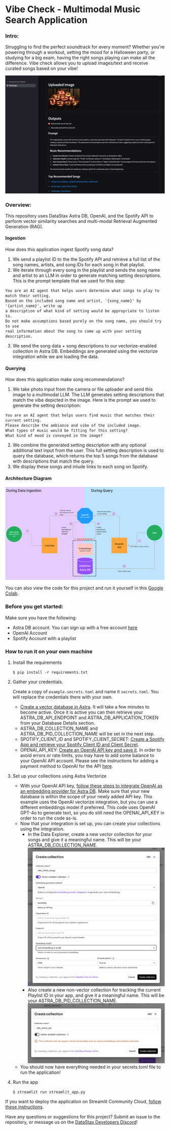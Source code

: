 # Vibe Check - Multimodal Music Search Application

### Intro:
Struggling to find the perfect soundtrack for every moment? Whether you're powering through a workout, setting the mood for a Halloween party, or studying for a big exam, having the right songs playing can make all the difference. Vibe check allows you to upload images/text and receive curated songs based on your vibe!

![App Preview](./images/app_preview.png)


### Overview:
This repository uses DataStax Astra DB, OpenAI, and the Spotify API to perform vector similarity searches and multi-modal Retrieval Augmented Generation (RAG).

#### Ingestion
How does this application ingest Spotify song data?
1. We send a playlist ID to the the Spotify API and retrieve a full list of the song names, artists, and song IDs for each song in that playlist.
2. We iterate through every song in the playlist and sends the song name and artist to an LLM in order to generate matching setting descriptions. This is the prompt template that we used for this step:
```
You are an AI agent that helps users determine what songs to play to match their setting.
Based on the included song name and artist, '{song_name}' by '{artist_name}', write up
a description of what kind of setting would be appropriate to listen to.
Do not make assumptions based purely on the song name, you should try to use
real information about the song to come up with your setting description.
```
3. We send the song data + song descriptions to our vectorize-enabled collection in Astra DB. Embeddings are generated using the vectorize integration while we are loading the data.

#### Querying
How does this application make song recommendations?
1. We take photo input from the camera or file uploader and send this image to a multimodal LLM. The LLM generates setting descriptions that match the vibe depicted in the image. Here is the prompt we used to generate the setting description:
```
You are an AI agent that helps users find music that matches their current setting.
Please describe the ambiance and vibe of the included image. 
What types of music would be fitting for this setting? 
What kind of mood is conveyed in the image?
```
2. We combine the generated setting description with any optional additional text input from the user. This full setting description is used to query the database, which returns the top 5 songs from the database with descriptions that match the query.
3. We display these songs and inlude links to each song on Spotify.

#### Architecture Diagram
![Architecture Diagram](./images/architecture.png)

You can also view the code for this project and run it yourself in this [Google Colab](https://colab.research.google.com/drive/1Y3R5HO6SH5-IzMItbZSmCT8L08d4aEri).


### Before you get started:
Make sure you have the following:


*   Astra DB account. You can sign up with a free account [here](https://astra.datastax.com)
*   OpenAI Account
*   Spotify Account with a playlist


### How to run it on your own machine

1. Install the requirements

   ```
   $ pip install -r requirements.txt
   ```

2. Gather your credentials. 
   
   Create a copy of `example.secrets.toml` and name it `secrets.toml`. You will replace the credentials there with your own.
   - [Create a vector database in Astra](https://docs.datastax.com/en/astra-db-serverless/get-started/quickstart.html#create-a-serverless-vector-database). It will take a few minutes to become active. Once it is active you can then retrieve your ASTRA_DB_API_ENDPOINT and ASTRA_DB_APPLICATION_TOKEN from your Database Details section.
   - ASTRA_DB_COLLECTION_NAME and ASTRA_DB_PID_COLLECTION_NAME will be set in the next step.
   - SPOTIFY_CLIENT_ID and SPOTIFY_CLIENT_SECRET: [Create a Spotify App and retrieve your Spotify Client ID and Client Secret](https://developer.spotify.com/documentation/web-api/concepts/apps).
   - OPENAI_API_KEY: [Create an OpenAI API key and save it](https://platform.openai.com/docs/quickstart). In order to avoid errors or rate limits, you may have to add some balance to your OpenAI API account. Please see the instructions for adding a payment method to OpenAI for the API [here](https://help.openai.com/en/articles/9038407-how-can-i-set-up-billing-for-my-account).
   

3. Set up your collections using Astra Vectorize
   - With your OpenAI API key, [follow these steps to integrate OpenAI as an embedding provider for Astra DB](https://docs.datastax.com/en/astra-db-serverless/integrations/embedding-providers/openai.html). Make sure that your new database is within the scope of your newly added API key. This example uses the OpenAI vectorize integration, but you can use a different embeddings model if preferred. This code uses OpenAI GPT-4o to generate text, so you do still need the OPENAI_API_KEY in order to run the code as-is.
   - Now that your integration is set up, you can create your collections using the integration. 
      - In the Data Explorer, create a new vector collection for your songs and give it a meaningful name. This will be your ASTRA_DB_COLLECTION_NAME.
      ![Create Vector Collection](./images/create_vector_collection.png)
      - Also create a new non-vector collection for tracking the current Playlist ID in your app, and give it a meaningful name. This will be your ASTRA_DB_PID_COLLECTION_NAME.
      ![Create Non-Vector Collection](./images/create_nonvector_collection.png)
   - You should now have everything needed in your secrets.toml file to run the application!

4. Run the app

   ```
   $ streamlit run streamlit_app.py
   ```

If you want to deploy the application on Streamlit Community Cloud, [follow these instructions](https://docs.streamlit.io/deploy/streamlit-community-cloud/deploy-your-app/deploy).

Have any questions or suggestions for this project? 
Submit an issue to the repository, or message us on the [DataStax Developers Discord](https://discord.gg/datastax)! 
